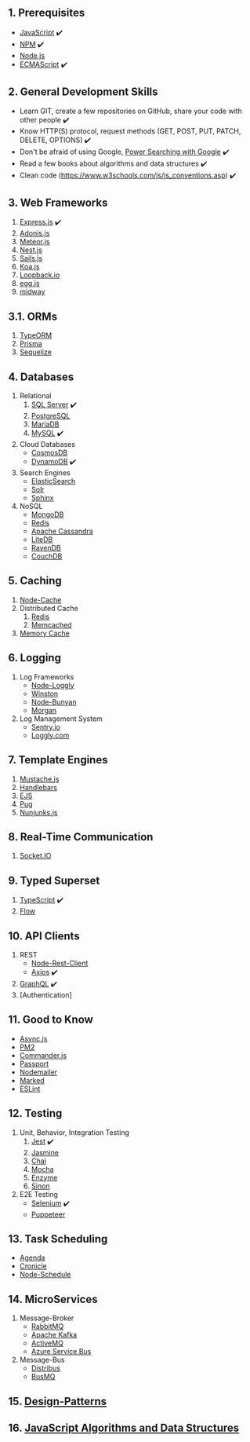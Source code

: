 ## 1. Prerequisites

- [JavaScript](https://www.w3schools.com/js/) :heavy_check_mark:
- [NPM](https://docs.npmjs.com/) :heavy_check_mark:
- [Node.js](https://nodejs.org/en/docs/)
- [ECMAScript](https://www.w3schools.com/js/js_versions.asp) :heavy_check_mark:

## 2. General Development Skills

- Learn GIT, create a few repositories on GitHub, share your code with other people :heavy_check_mark:
- Know HTTP(S) protocol, request methods (GET, POST, PUT, PATCH, DELETE, OPTIONS) :heavy_check_mark:
- Don't be afraid of using Google, [Power Searching with Google](http://www.powersearchingwithgoogle.com/) :heavy_check_mark:
- Read a few books about algorithms and data structures :heavy_check_mark:
- Clean code (https://www.w3schools.com/js/js_conventions.asp) :heavy_check_mark:

## 3. Web Frameworks

1.  [Express.js](https://expressjs.com/) :heavy_check_mark:
2.  [Adonis.js](https://adonisjs.com/)
3.  [Meteor.js](https://www.meteor.com/)
4.  [Nest.js](https://nestjs.com/)
5.  [Sails.js](https://sailsjs.com/)
6.  [Koa.js](https://koajs.com/)
7.  [Loopback.io](https://loopback.io/)
8.  [egg.js](https://eggjs.org/en/index.html)
9.  [midway](https://midwayjs.org/midway/en/)

## 3.1. ORMs

1. [TypeORM](https://typeorm.io/)
2. [Prisma](https://www.prisma.io/)
3. [Sequelize](https://sequelize.org/)

## 4. Databases

1.  Relational
    1. [SQL Server](https://www.microsoft.com/en-us/sql-server/sql-server-2017) :heavy_check_mark:
    2. [PostgreSQL](https://www.postgresql.org/)
    3. [MariaDB](https://mariadb.org/)
    4. [MySQL](https://www.mysql.com/) :heavy_check_mark:
2.  Cloud Databases
    - [CosmosDB](https://docs.microsoft.com/en-us/azure/cosmos-db)
    - [DynamoDB](https://aws.amazon.com/dynamodb/) :heavy_check_mark:
3.  Search Engines
    - [ElasticSearch](https://www.elastic.co/)
    - [Solr](http://lucene.apache.org/solr/)
    - [Sphinx](http://sphinxsearch.com/)
4.  NoSQL
    - [MongoDB](https://www.mongodb.com/)
    - [Redis](https://redis.io/)
    - [Apache Cassandra](http://cassandra.apache.org/)
    - [LiteDB](https://github.com/mbdavid/LiteDB)
    - [RavenDB](https://github.com/ravendb/ravendb)
    - [CouchDB](http://couchdb.apache.org/)

## 5. Caching

1.  [Node-Cache](https://www.npmjs.com/package/node-cache)
2.  Distributed Cache
    1. [Redis](https://redis.io/)
    2. [Memcached](https://memcached.org/)
3.  [Memory Cache](https://www.npmjs.com/package/memory-cache)

## 6. Logging

1.  Log Frameworks
    - [Node-Loggly](https://www.loggly.com/docs/node-js-logs-2/)
    - [Winston](https://github.com/winstonjs/winston)
    - [Node-Bunyan](https://github.com/trentm/node-bunyan)
    - [Morgan](https://github.com/expressjs/morgan)
2.  Log Management System
    - [Sentry.io](http://sentry.io)
    - [Loggly.com](https://loggly.com)

## 7. Template Engines

1.  [Mustache.js](https://mustache.github.io/)
2.  [Handlebars](https://handlebarsjs.com/)
3.  [EJS](https://ejs.co/)
4.  [Pug](https://pugjs.org/api/getting-started.html)
5.  [Nunjunks.js](https://mozilla.github.io/nunjucks/)

## 8. Real-Time Communication

1.  [Socket.IO](https://socket.io/)

## 9. Typed Superset

1.  [TypeScript](https://www.typescriptlang.org/) :heavy_check_mark:
2.  [Flow](https://flow.org/)

## 10. API Clients

1. REST
   - [Node-Rest-Client](https://www.npmjs.com/package/node-rest-client)
   - [Axios](https://github.com/axios/axios) :heavy_check_mark:
2. [GraphQL](https://graphql.org/) :heavy_check_mark:
3. [Authentication]

## 11. Good to Know

- [Async.js](https://caolan.github.io/async/)
- [PM2](http://pm2.keymetrics.io/)
- [Commander.js](https://github.com/tj/commander.js/)
- [Passport](http://www.passportjs.org/)
- [Nodemailer](https://nodemailer.com/about/)
- [Marked](https://marked.js.org/#/README.md#README.md)
- [ESLint](https://eslint.org/)

## 12. Testing

1. Unit, Behavior, Integration Testing
   1. [Jest](https://jestjs.io/) :heavy_check_mark:
   2. [Jasmine](https://jasmine.github.io/)
   3. [Chai](https://www.chaijs.com/)
   4. [Mocha](https://mochajs.org/)
   5. [Enzyme](https://github.com/airbnb/enzyme)
   6. [Sinon](https://sinonjs.org/)
2. E2E Testing
   - [Selenium](https://help.crossbrowsertesting.com/selenium-testing/getting-started/javascript/) :heavy_check_mark:
   - [Puppeteer](https://github.com/GoogleChrome/puppeteer)

## 13. Task Scheduling

- [Agenda](https://github.com/agenda/agenda)
- [Cronicle](https://github.com/jhuckaby/Cronicle)
- [Node-Schedule](https://www.npmjs.com/package/node-schedule)

## 14. MicroServices

1. Message-Broker
   - [RabbitMQ](https://www.rabbitmq.com/tutorials/tutorial-one-javascript.html)
   - [Apache Kafka](https://www.npmjs.com/package/kafka-node)
   - [ActiveMQ](https://github.com/apache/activemq)
   - [Azure Service Bus](https://docs.microsoft.com/en-us/azure/service-bus-messaging/service-bus-messaging-overview)
2. Message-Bus
   - [Distribus](https://distribus.com/)
   - [BusMQ](https://github.com/capriza/node-busmq)

## 15. [Design-Patterns](https://www.pluralsight.com/courses/javascript-practical-design-patterns)

## 16. [JavaScript Algorithms and Data Structures](https://github.com/trekhleb/javascript-algorithms/)
